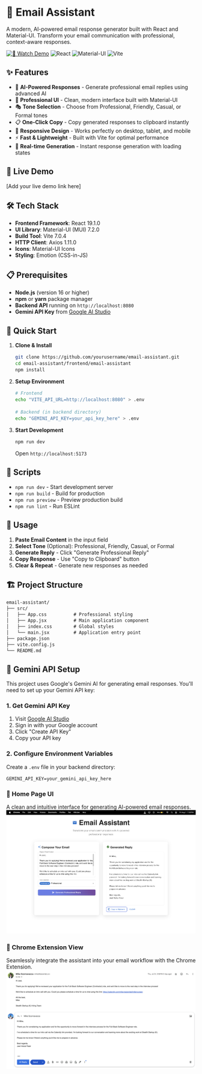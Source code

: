 # 📧 Email Assistant

A modern, AI-powered email response generator built with React and Material-UI. Transform your email communication with professional, context-aware responses.

[![🎥 Watch Demo](https://img.shields.io/badge/Watch%20Demo-Click%20Here-blue?logo=youtube)](https://drive.google.com/file/d/1I0Ue6UV62ncC1YTiLU0RSJuxNLsxPbDG/view?usp=drive_link)
![React](https://img.shields.io/badge/React-19.1.0-blue?logo=react)
![Material-UI](https://img.shields.io/badge/Material--UI-7.2.0-blue?logo=material-ui)
![Vite](https://img.shields.io/badge/Vite-7.0.4-purple?logo=vite)

## ✨ Features

- 🤖 **AI-Powered Responses** - Generate professional email replies using advanced AI
- 🎨 **Professional UI** - Clean, modern interface built with Material-UI
- 🎭 **Tone Selection** - Choose from Professional, Friendly, Casual, or Formal tones
- 📋 **One-Click Copy** - Copy generated responses to clipboard instantly
- 📱 **Responsive Design** - Works perfectly on desktop, tablet, and mobile
- ⚡ **Fast & Lightweight** - Built with Vite for optimal performance
- 🔄 **Real-time Generation** - Instant response generation with loading states

## 🚀 Live Demo

[Add your live demo link here]

## 🛠️ Tech Stack

- **Frontend Framework**: React 19.1.0
- **UI Library**: Material-UI (MUI) 7.2.0
- **Build Tool**: Vite 7.0.4
- **HTTP Client**: Axios 1.11.0
- **Icons**: Material-UI Icons
- **Styling**: Emotion (CSS-in-JS)

## 📋 Prerequisites

- **Node.js** (version 16 or higher)
- **npm** or **yarn** package manager
- **Backend API** running on `http://localhost:8080`
- **Gemini API Key** from [Google AI Studio](https://makersuite.google.com/app/apikey)

## 🚀 Quick Start

1. **Clone & Install**
   ```bash
   git clone https://github.com/yourusername/email-assistant.git
   cd email-assistant/frontend/email-assistant
   npm install
   ```

2. **Setup Environment**
   ```bash
   # Frontend
   echo "VITE_API_URL=http://localhost:8080" > .env
   
   # Backend (in backend directory)
   echo "GEMINI_API_KEY=your_api_key_here" > .env
   ```

3. **Start Development**
   ```bash
   npm run dev
   ```
   Open `http://localhost:5173`

## 🔧 Scripts

- `npm run dev` - Start development server
- `npm run build` - Build for production
- `npm run preview` - Preview production build
- `npm run lint` - Run ESLint

## 📖 Usage

1. **Paste Email Content** in the input field
2. **Select Tone** (Optional): Professional, Friendly, Casual, or Formal
3. **Generate Reply** - Click "Generate Professional Reply"
4. **Copy Response** - Use "Copy to Clipboard" button
5. **Clear & Repeat** - Generate new responses as needed

## 🏗️ Project Structure

```
email-assistant/
├── src/
│   ├── App.css          # Professional styling
│   ├── App.jsx          # Main application component
│   ├── index.css        # Global styles
│   └── main.jsx         # Application entry point
├── package.json
├── vite.config.js
└── README.md
```


## 🔑 Gemini API Setup

This project uses Google's Gemini AI for generating email responses. You'll need to set up your Gemini API key:

### 1. Get Gemini API Key
1. Visit [Google AI Studio](https://makersuite.google.com/app/apikey)
2. Sign in with your Google account
3. Click "Create API Key"
4. Copy your API key

### 2. Configure Environment Variables
Create a `.env` file in your backend directory:
```env
GEMINI_API_KEY=your_gemini_api_key_here
```

### 💼 Home Page UI  
A clean and intuitive interface for generating AI-powered email responses.  
![Home Page UI](./assets/homepage.png)

### 🧩 Chrome Extension View  
Seamlessly integrate the assistant into your email workflow with the Chrome Extension.  
![Chrome Extension](./assets/extension.png)


